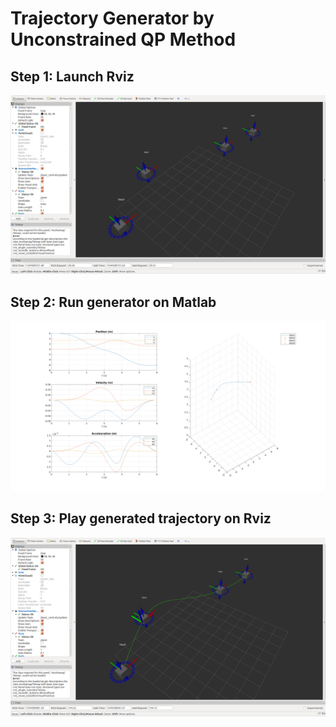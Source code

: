 # Trajectory Generator by Unconstrained QP Method


## Step 1: Launch Rviz
![step1](./imgs/interactive_marker.png)

## Step 2: Run generator on Matlab
![step2](./imgs/generated_path.png)

## Step 3: Play generated trajectory on Rviz
![step3](./imgs/path_playing.png)
